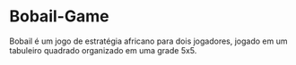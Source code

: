 # Bobail-Game
Bobail é um jogo de estratégia africano para dois jogadores, jogado em um tabuleiro quadrado organizado em uma grade 5x5.
